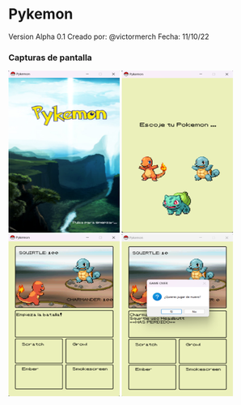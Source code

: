 # Pykemon

Version Alpha 0.1
Creado por: @victormerch
Fecha: 11/10/22

### Capturas de pantalla
<div style="display=flex;felx-direction=row">
    <img src= "Images/Capturas/pantalla1.png" height=320px width=220px>
    <img src= "Images/Capturas/pantalla2.png" height=320px width=220px>
    <img src= "Images/Capturas/pantalla3.png" height=320px width=220px>
    <img src= "Images/Capturas/pantalla4.png" height=320px width=220px>
</div>